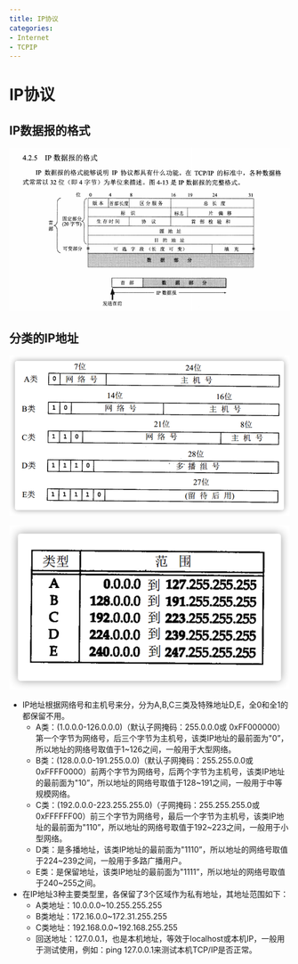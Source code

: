 ```yaml
---
title: IP协议
categories:
- Internet
- TCPIP
---
```

# IP协议

## IP数据报的格式

![](https://raw.githubusercontent.com/LuShan123888/Files/main/Pictures/2020-12-10-UCtIPhfpVnv7DuF.png)

## 分类的IP地址

![](https://raw.githubusercontent.com/LuShan123888/Files/main/Pictures/2020-12-10-G9oiYI8saleWEfn.png)

![](https://raw.githubusercontent.com/LuShan123888/Files/main/Pictures/2020-12-10-la9Hrsd8OPA1Jk6.png)

- IP地址根据网络号和主机号来分，分为A,B,C三类及特殊地址D,E，全0和全1的都保留不用。
    - A类：(1.0.0.0-126.0.0.0)（默认子网掩码：255.0.0.0或 0xFF000000）第一个字节为网络号，后三个字节为主机号，该类IP地址的最前面为"0”，所以地址的网络号取值于1~126之间，一般用于大型网络。
    - B类：(128.0.0.0-191.255.0.0)（默认子网掩码：255.255.0.0或0xFFFF0000）前两个字节为网络号，后两个字节为主机号，该类IP地址的最前面为"10”，所以地址的网络号取值于128~191之间，一般用于中等规模网络。
    - C类：(192.0.0.0-223.255.255.0)（子网掩码：255.255.255.0或 0xFFFFFF00）前三个字节为网络号，最后一个字节为主机号，该类IP地址的最前面为"110”，所以地址的网络号取值于192~223之间，一般用于小型网络。
    - D类：是多播地址，该类IP地址的最前面为"1110”，所以地址的网络号取值于224~239之间，一般用于多路广播用户。
    - E类：是保留地址，该类IP地址的最前面为"1111”，所以地址的网络号取值于240~255之间。
- 在IP地址3种主要类型里，各保留了3个区域作为私有地址，其地址范围如下：
    - A类地址：10.0.0.0~10.255.255.255
    - B类地址：172.16.0.0~172.31.255.255
    - C类地址：192.168.0.0~192.168.255.255
    - 回送地址：127.0.0.1，也是本机地址，等效于localhost或本机IP，一般用于测试使用，例如：ping 127.0.0.1来测试本机TCP/IP是否正常。